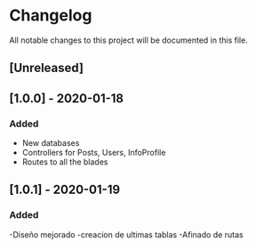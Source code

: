 
# Changelog
All notable changes to this project will be documented in this file.


## [Unreleased]

## [1.0.0] - 2020-01-18
### Added
- New databases
- Controllers for Posts, Users, InfoProfile
- Routes to all the blades

## [1.0.1] - 2020-01-19
### Added
-Diseño mejorado
-creacion de ultimas tablas
-Afinado de rutas

